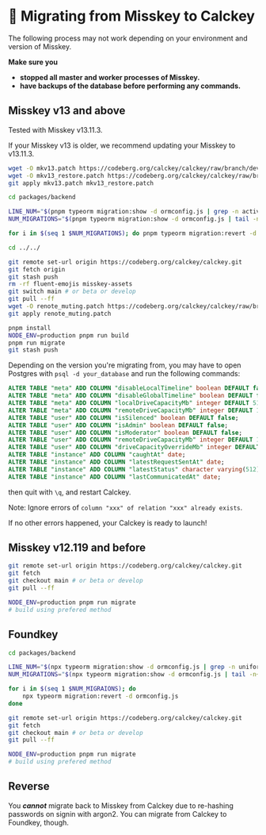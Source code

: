 # 🚚 Migrating from Misskey to Calckey

The following process may not work depending on your environment and version of Misskey.

**Make sure you**
- **stopped all master and worker processes of Misskey.**
- **have backups of the database before performing any commands.**

## Misskey v13 and above

Tested with Misskey v13.11.3.

If your Misskey v13 is older, we recommend updating your Misskey to v13.11.3.

```sh
wget -O mkv13.patch https://codeberg.org/calckey/calckey/raw/branch/develop/docs/mkv13.patch
wget -O mkv13_restore.patch https://codeberg.org/calckey/calckey/raw/branch/develop/docs/mkv13_restore.patch
git apply mkv13.patch mkv13_restore.patch

cd packages/backend

LINE_NUM="$(pnpm typeorm migration:show -d ormconfig.js | grep -n activeEmailValidation1657346559800 | cut -d ':' -f 1)"
NUM_MIGRATIONS="$(pnpm typeorm migration:show -d ormconfig.js | tail -n+"$LINE_NUM" | grep '\[X\]' | wc -l)"

for i in $(seq 1 $NUM_MIGRATIONS); do pnpm typeorm migration:revert -d ormconfig.js; done

cd ../../

git remote set-url origin https://codeberg.org/calckey/calckey.git
git fetch origin
git stash push
rm -rf fluent-emojis misskey-assets
git switch main # or beta or develop
git pull --ff
wget -O renote_muting.patch https://codeberg.org/calckey/calckey/raw/branch/develop/docs/renote_muting.patch
git apply renote_muting.patch

pnpm install
NODE_ENV=production pnpm run build
pnpm run migrate
git stash push
```

Depending on the version you're migrating from, you may have to open Postgres with `psql -d your_database` and run the following commands:

```sql
ALTER TABLE "meta" ADD COLUMN "disableLocalTimeline" boolean DEFAULT false;
ALTER TABLE "meta" ADD COLUMN "disableGlobalTimeline" boolean DEFAULT false;
ALTER TABLE "meta" ADD COLUMN "localDriveCapacityMb" integer DEFAULT 512;
ALTER TABLE "meta" ADD COLUMN "remoteDriveCapacityMb" integer DEFAULT 128;
ALTER TABLE "user" ADD COLUMN "isSilenced" boolean DEFAULT false;
ALTER TABLE "user" ADD COLUMN "isAdmin" boolean DEFAULT false;
ALTER TABLE "user" ADD COLUMN "isModerator" boolean DEFAULT false;
ALTER TABLE "user" ADD COLUMN "remoteDriveCapacityMb" integer DEFAULT 128;
ALTER TABLE "user" ADD COLUMN "driveCapacityOverrideMb" integer DEFAULT 128;
ALTER TABLE "instance" ADD COLUMN "caughtAt" date;
ALTER TABLE "instance" ADD COLUMN "latestRequestSentAt" date;
ALTER TABLE "instance" ADD COLUMN "latestStatus" character varying(512);
ALTER TABLE "instance" ADD COLUMN "lastCommunicatedAt" date;
```

then quit with `\q`, and restart Calckey.

Note: Ignore errors of `column "xxx" of relation "xxx" already exists`.

If no other errors happened, your Calckey is ready to launch!

## Misskey v12.119 and before

```sh
git remote set-url origin https://codeberg.org/calckey/calckey.git
git fetch
git checkout main # or beta or develop
git pull --ff

NODE_ENV=production pnpm run migrate
# build using prefered method
```

## Foundkey

```sh
cd packages/backend

LINE_NUM="$(npx typeorm migration:show -d ormconfig.js | grep -n uniformThemecolor1652859567549 | cut -d ':' -f 1)"
NUM_MIGRATIONS="$(npx typeorm migration:show -d ormconfig.js | tail -n+"$LINE_NUM" | grep '\[X\]' | nl)"

for i in $(seq 1 $NUM_MIGRAIONS); do
    npx typeorm migration:revert -d ormconfig.js
done

git remote set-url origin https://codeberg.org/calckey/calckey.git
git fetch
git checkout main # or beta or develop
git pull --ff

NODE_ENV=production pnpm run migrate
# build using prefered method
```

## Reverse

You ***cannot*** migrate back to Misskey from Calckey due to re-hashing passwords on signin with argon2. You can migrate from Calckey to Foundkey, though.

